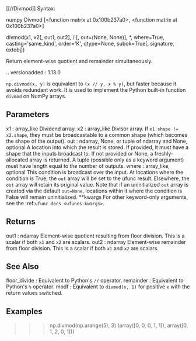 [[//Divmod]]
Syntax:

  numpy Divmod [<function matrix at 0x100b237a0>, <function matrix at 0x100b237a0>]

divmod(x1, x2[, out1, out2], / [, out=(None, None)], *, where=True, casting='same_kind', order='K', dtype=None, subok=True[, signature, extobj])

Return element-wise quotient and remainder simultaneously.

.. versionadded:: 1.13.0

``np.divmod(x, y)`` is equivalent to ``(x // y, x % y)``, but faster
because it avoids redundant work. It is used to implement the Python
built-in function ``divmod`` on NumPy arrays.

Parameters
----------
x1 : array_like
    Dividend array.
x2 : array_like
    Divisor array.
    If ``x1.shape != x2.shape``, they must be broadcastable to a common
    shape (which becomes the shape of the output).
out : ndarray, None, or tuple of ndarray and None, optional
    A location into which the result is stored. If provided, it must have
    a shape that the inputs broadcast to. If not provided or None,
    a freshly-allocated array is returned. A tuple (possible only as a
    keyword argument) must have length equal to the number of outputs.
where : array_like, optional
    This condition is broadcast over the input. At locations where the
    condition is True, the `out` array will be set to the ufunc result.
    Elsewhere, the `out` array will retain its original value.
    Note that if an uninitialized `out` array is created via the default
    ``out=None``, locations within it where the condition is False will
    remain uninitialized.
**kwargs
    For other keyword-only arguments, see the
    :ref:`ufunc docs <ufuncs.kwargs>`.

Returns
-------
out1 : ndarray
    Element-wise quotient resulting from floor division.
    This is a scalar if both `x1` and `x2` are scalars.
out2 : ndarray
    Element-wise remainder from floor division.
    This is a scalar if both `x1` and `x2` are scalars.

See Also
--------
floor_divide : Equivalent to Python's ``//`` operator.
remainder : Equivalent to Python's ``%`` operator.
modf : Equivalent to ``divmod(x, 1)`` for positive ``x`` with the return
       values switched.

Examples
--------
>>> np.divmod(np.arange(5), 3)
(array([0, 0, 0, 1, 1]), array([0, 1, 2, 0, 1]))